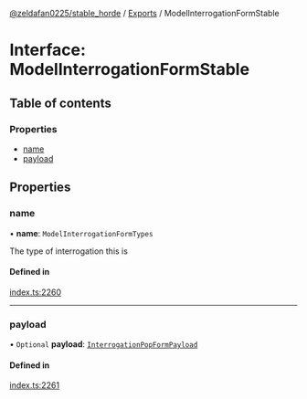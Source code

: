 [@zeldafan0225/stable_horde](../modules.md) / [Exports](../modules.md) / ModelInterrogationFormStable

# Interface: ModelInterrogationFormStable

## Table of contents

### Properties

- [name](ModelInterrogationFormStable.md#name)
- [payload](ModelInterrogationFormStable.md#payload)

## Properties

### name

• **name**: `ModelInterrogationFormTypes`

The type of interrogation this is

#### Defined in

[index.ts:2260](https://github.com/ZeldaFan0225/stable_horde/blob/bf3b9d2/index.ts#L2260)

___

### payload

• `Optional` **payload**: [`InterrogationPopFormPayload`](InterrogationPopFormPayload.md)

#### Defined in

[index.ts:2261](https://github.com/ZeldaFan0225/stable_horde/blob/bf3b9d2/index.ts#L2261)
